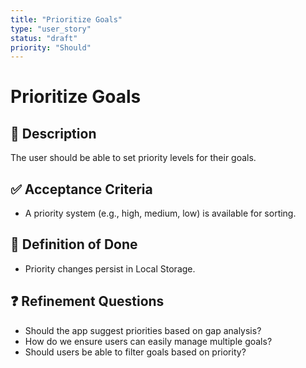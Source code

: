 ```yaml
---
title: "Prioritize Goals"
type: "user_story"
status: "draft"
priority: "Should"
---
```


# Prioritize Goals

## 📌 Description
The user should be able to set priority levels for their goals.

## ✅ Acceptance Criteria
- A priority system (e.g., high, medium, low) is available for sorting.

## 🎯 Definition of Done
- Priority changes persist in Local Storage.

## ❓ Refinement Questions
- Should the app suggest priorities based on gap analysis?
- How do we ensure users can easily manage multiple goals?
- Should users be able to filter goals based on priority?
